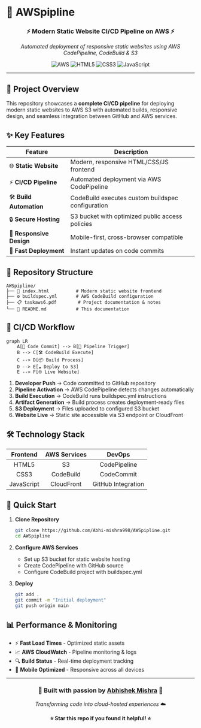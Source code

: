 # 🚀 AWSpipline

<div align="center">

### ⚡ Modern Static Website CI/CD Pipeline on AWS ⚡

*Automated deployment of responsive static websites using AWS CodePipeline, CodeBuild & S3*

![AWS](https://img.shields.io/badge/AWS-%23FF9900.svg?style=for-the-badge&logo=amazon-aws&logoColor=white)
![HTML5](https://img.shields.io/badge/html5-%23E34F26.svg?style=for-the-badge&logo=html5&logoColor=white)
![CSS3](https://img.shields.io/badge/css3-%231572B6.svg?style=for-the-badge&logo=css3&logoColor=white)
![JavaScript](https://img.shields.io/badge/javascript-%23323330.svg?style=for-the-badge&logo=javascript&logoColor=%23F7DF1E)

---

</div>

## 🎯 **Project Overview**

This repository showcases a **complete CI/CD pipeline** for deploying modern static websites to AWS S3 with automated builds, responsive design, and seamless integration between GitHub and AWS services.

## ✨ **Key Features**

| Feature | Description |
|---------|-------------|
| 🌐 **Static Website** | Modern, responsive HTML/CSS/JS frontend |
| ⚡ **CI/CD Pipeline** | Automated deployment via AWS CodePipeline |
| 🛠 **Build Automation** | CodeBuild executes custom buildspec configuration |
| 🔒 **Secure Hosting** | S3 bucket with optimized public access policies |
| 📱 **Responsive Design** | Mobile-first, cross-browser compatible |
| 🚀 **Fast Deployment** | Instant updates on code commits |

## 📁 **Repository Structure**

```
AWSpipline/
├── 📄 index.html          # Modern static website frontend
├── ⚙️ buildspec.yml       # AWS CodeBuild configuration
├── 📋 taskaws6.pdf        # Project documentation & notes
└── 📖 README.md           # This documentation
```

## 🔄 **CI/CD Workflow**

```mermaid
graph LR
    A[📝 Code Commit] --> B[🔔 Pipeline Trigger]
    B --> C[🛠 CodeBuild Execute]
    C --> D[📦 Build Process]
    D --> E[☁️ Deploy to S3]
    E --> F[🌐 Live Website]
```

1. **Developer Push** → Code committed to GitHub repository
2. **Pipeline Activation** → AWS CodePipeline detects changes automatically
3. **Build Execution** → CodeBuild runs buildspec.yml instructions
4. **Artifact Generation** → Build process creates deployment-ready files
5. **S3 Deployment** → Files uploaded to configured S3 bucket
6. **Website Live** → Static site accessible via S3 endpoint or CloudFront

## 🛠 **Technology Stack**

<div align="center">

| **Frontend** | **AWS Services** | **DevOps** |
|:------------:|:----------------:|:----------:|
| HTML5 | S3 | CodePipeline |
| CSS3 | CodeBuild | CodeCommit |
| JavaScript | CloudFront | GitHub Integration |

</div>

## 🚀 **Quick Start**

1. **Clone Repository**
   ```bash
   git clone https://github.com/Abhi-mishra998/AWSpipline.git
   cd AWSpipline
   ```

2. **Configure AWS Services**
   - Set up S3 bucket for static website hosting
   - Create CodePipeline with GitHub source
   - Configure CodeBuild project with buildspec.yml

3. **Deploy**
   ```bash
   git add .
   git commit -m "Initial deployment"
   git push origin main
   ```

## 📊 **Performance & Monitoring**

- ⚡ **Fast Load Times** - Optimized static assets
- 📈 **AWS CloudWatch** - Pipeline monitoring & logs
- 🔍 **Build Status** - Real-time deployment tracking
- 📱 **Mobile Optimized** - Responsive across all devices

---

<div align="center">

### 💫 **Built with passion by [Abhishek Mishra](https://github.com/Abhi-mishra998)** 💫

*Transforming code into cloud-hosted experiences* ☁️



**⭐ Star this repo if you found it helpful! ⭐**

</div>
